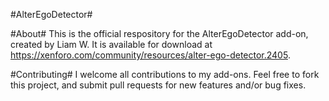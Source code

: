 #AlterEgoDetector#

#About#
This is the official respository for the AlterEgoDetector add-on, created by Liam W. It is available for download at https://xenforo.com/community/resources/alter-ego-detector.2405.


#Contributing#
I welcome all contributions to my add-ons. Feel free to fork this project, and submit pull requests for new features and/or bug fixes.

